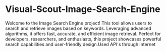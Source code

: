 # Visual-Scout-Image-Search-Engine
Welcome to the Image Search Engine project! This tool allows users to search and retrieve images based on keywords. Leveraging advanced algorithms, it offers fast, accurate, and efficient image retrieval. Perfect for developers, researchers, and enthusiasts, this project showcases powerful search capabilities and user-friendly design.Used API's through internet
